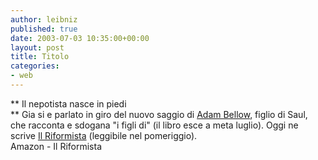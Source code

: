 ```yaml
---
author: leibniz
published: true
date: 2003-07-03 10:35:00+00:00
layout: post
title: Titolo
categories:
- web
---
```


 **   Il nepotista nasce in piedi   
** Gia si e parlato in giro del nuovo saggio di  [ Adam Bellow](http://www.amazon.com/exec/obidos/tg/detail/-/0385493886/qid=1057228188/sr=1-1/ref=sr_1_1/002-4424049-5992820?v=glance&s=books), figlio di Saul, che racconta e sdogana "i figli di" (il libro esce a meta luglio). Oggi ne scrive  [ Il Riformista](http://www.ilriformista.it/) (leggibile nel pomeriggio).   
Amazon - Il Riformista
